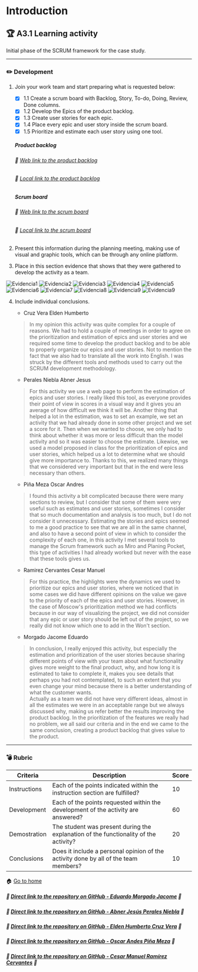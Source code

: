 # Introduction

## :trophy: A3.1 Learning activity

Initial phase of the SCRUM framework for the case study.

---

### :pencil2: Development

1. Join your work team and start preparing what is requested below:
   - [x] 1.1 Create a scrum board with Backlog, Story, To-do, Doing, Review, Done columns.
   - [x] 1.2 Develop the Epics of the product backlog.
   - [x] 1.3 Create user stories for each epic.
   - [x] 1.4 Place every epic and user story inside the scrum board.
   - [x] 1.5 Prioritize and estimate each user story using one tool.

    ##### Product backlog
    ###### :page_facing_up: [Web link to the product backlog](https://e-smt.atlassian.net/l/c/AkA1WNHE)
    ###### :open_file_folder: [Local link to the product backlog](../PDFs/ProductBacklog.pdf)

    ##### Scrum board
    ###### :page_facing_up: [Web link to the scrum board](https://miro.com/app/board/o9J_l_LEGCk=/)
    ###### :open_file_folder: [Local link to the scrum board](../PDFs/ScrumBoard.pdf)

2. Present this information during the planning meeting, making use of visual and graphic tools, which can be through any online platform.

3. Place in this section evidence that shows that they were gathered to develop the activity as a team.

![Evidencia1](../Imagenes/A3.2/A3.2_Evidencia01.png)
![Evidencia2](../Imagenes/A3.2/A3.2_Evidencia02.png)
![Evidencia3](../Imagenes/A3.2/A3.2_Evidencia03.png)
![Evidencia4](../Imagenes/A3.2/A3.2_Evidencia04.png)
![Evidencia5](../Imagenes/A3.2/A3.2_Evidencia05.png)
![Evidencia6](../Imagenes/A3.2/A3.2_Evidencia06.png)
![Evidencia7](../Imagenes/A3.2/A3.2_Evidencia07.png)
![Evidencia8](../Imagenes/A3.2/A3.2_Evidencia08.png)
![Evidencia9](../Imagenes/A3.2/A3.2_Evidencia09.png)
![Evidencia9](../Imagenes/A3.2/A3.2_Evidencia10.png)

4. Include individual conclusions.

    - Cruz Vera Elden Humberto
    > In my opinion this activity was quite complex for a couple of reasons. We had to hold a couple of meetings in order to agree on the prioritization and estimation of epics and user stories and we required some time to develop the product backlog and to be able to properly organize our epics and user stories. Not to mention the fact that we also had to translate all the work into English. I was struck by the different tools and methods used to carry out the SCRUM development methodology.

    - Perales Niebla Abner Jesus
    > For this activity we use a web page to perform the estimation of epics and user stories. I really liked this tool, as everyone provides their point of view in scores in a visual way and it gives you an average of how difficult we think it will be. Another thing that helped a lot in the estimation, was to set an example, we set an activity that we had already done in some other project and we set a score for it. Then when we wanted to choose, we only had to think about whether it was more or less difficult than the model activity and so it was easier to choose the estimate. Likewise, we used a model proposed in class for the prioritization of epics and user stories, which helped us a lot to determine what we should give more importance to.  Thanks to this, we realized many things that we considered very important but that in the end were less necessary than others.

    - Piña Meza Oscar Andres
    > I found this activity a bit complicated because there were many sections to review, but I consider that some of them were very useful such as estimates and user stories, sometimes I consider that so much documentation and analysis is too much, but I do not consider it unnecessary. Estimating the stories and epics seemed to me a good practice to see that we are all in the same channel, and also to have a second point of view in which to consider the complexity of each one, in this activity I met several tools to manage the Scrum framework such as Miro and Planing Pocket, this type of activities I had already worked but never with the ease that these tools gives us.

    - Ramirez Cervantes Cesar Manuel
    > For this practice, the highlights were the dynamics we used to prioritize our epics and user stories, where we noticed that in some cases we did have different opinions on the value we gave to the priority of each of the epics and user stories. However, in the case of Moscow's prioritization method we had conflicts because in our way of visualizing the project, we did not consider that any epic or user story should be left out of the project, so we really did not know which one to add in the Won't section.

    - Morgado Jacome Eduardo
    > In conclusion, I really enjoyed this activity, but especially the estimation and prioritization of the user stories because sharing different points of view with your team about what functionality gives more weight to the final product, why, and how long it is estimated to take to complete it, makes you see details that perhaps you had not contemplated, to such an extent that you even change your mind because there is a better understanding of what the customer wants. <br> Actually as a team we did not have very different ideas, almost in all the estimates we were in an acceptable range but we always discussed why, making us refer better the results improving the product backlog. In the prioritization of the features we really had no problem, we all said our criteria and in the end we came to the same conclusion, creating a product backlog that gives value to the product.
___

### :bomb: Rubric

| Criteria     | Description                                                                                  | Score |
| ------------- | -------------------------------------------------------------------------------------------- | ------- |
| Instructions | Each of the points indicated within the instruction section are fulfilled?            | 10      |  | 5 |
| Development    | Each of the points requested within the development of the activity are answered?     | 60      |
| Demostration  | The student was present during the explanation of the functionality of the activity?            | 20      |
| Conclusions  | Does it include a personal opinion of the activity done by all of the team members? | 10      |

:house: [Go to home](../readme.md)

##### :open_file_folder: [Direct link to the repository on GitHub - Eduardo Morgado Jacome](https://github.com/EduardoMJ99/AnalisisAvanzadoSoft_2021-1) :open_file_folder:

##### :open_file_folder: [Direct link to the repository on GitHub - Abner Jesús Perales Niebla](https://github.com/AbnerPerales19/AnalisisAvanzadoDeSoftware_AbnerPerales) :open_file_folder:

##### :open_file_folder: [Direct link to the repository on GitHub - Elden Humberto Cruz Vera](https://github.com/CruzVeraEldenHumberto/Analisis-Avanzado-de-Software-Cruz-Vera) :open_file_folder:

##### :open_file_folder: [Direct link to the repository on GitHub - Oscar Andes Piña Meza](https://github.com/oscarpm96/Analisis-Avanzado-16210567.git) :open_file_folder:

##### :open_file_folder: [Direct link to the repository on GitHub - Cesar Manuel Ramírez Cervantes](https://github.com/CMRamirezC/Analisis_Avanzado-_Software_Ramirez_Cervantes.git) :open_file_folder: